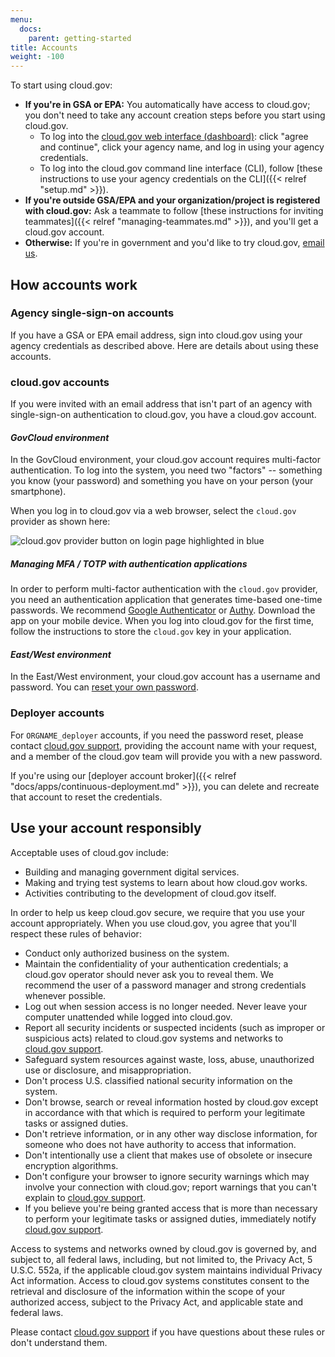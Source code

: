 ```yaml
---
menu:
  docs:
    parent: getting-started
title: Accounts
weight: -100
---
```


To start using cloud.gov:

* **If you're in GSA or EPA:** You automatically have access to cloud.gov; you don't need to take any account creation steps before you start using cloud.gov.
    * To log into the [cloud.gov web interface (dashboard)](https://dashboard.cloud.gov/): click "agree and continue", click your agency name, and log in using your agency credentials.
    * To log into the cloud.gov command line interface (CLI), follow [these instructions to use your agency credentials on the CLI]({{< relref "setup.md" >}}).
* **If you're outside GSA/EPA and your organization/project is registered with cloud.gov:** Ask a teammate to follow [these instructions for inviting teammates]({{< relref "managing-teammates.md" >}}), and you'll get a cloud.gov account.
* **Otherwise:** If you're in government and you'd like to try cloud.gov, [email us](/help/).

## How accounts work

### Agency single-sign-on accounts

If you have a GSA or EPA email address, sign into cloud.gov using your agency credentials as described above. Here are details about using these accounts. 

### cloud.gov accounts

If you were invited with an email address that isn't part of an agency with single-sign-on authentication to cloud.gov, you have a cloud.gov account.

#### *GovCloud environment*

In the GovCloud environment, your cloud.gov account requires multi-factor authentication. To log into the system, you need two "factors" -- something you know (your password) and something you have on your person (your smartphone).

When you log in to cloud.gov via a web browser, select the `cloud.gov` provider as shown here:

![cloud.gov provider button on login page highlighted in blue](/img/cloud-gov-idp-button-cropped.png "cloud.gov provider button to login page is highlighted in blue")

##### Managing MFA / TOTP with authentication applications

In order to perform multi-factor authentication with the `cloud.gov` provider, you need an authentication application that generates time-based one-time passwords. We recommend [Google Authenticator](https://support.google.com/accounts/answer/1066447?hl=en) or [Authy](https://www.authy.com/app/mobile). Download the app on your mobile device. When you log into cloud.gov for the first time, follow the instructions to store the `cloud.gov` key in your application.

#### *East/West environment*

In the East/West environment, your cloud.gov account has a username and password. You can [reset your own password](https://login.cloud.gov/forgot_password).

### Deployer accounts

For `ORGNAME_deployer` accounts, if you need the password reset, please contact [cloud.gov support](/help/), providing the account name with your request, and a member of the cloud.gov team will provide you with a new password.

If you're using our [deployer account broker]({{< relref "docs/apps/continuous-deployment.md" >}}), you can delete and recreate that account to reset the credentials.

## Use your account responsibly

Acceptable uses of cloud.gov include:

* Building and managing government digital services.
* Making and trying test systems to learn about how cloud.gov works.
* Activities contributing to the development of cloud.gov itself.

In order to help us keep cloud.gov secure, we require that you use your account appropriately. When you use cloud.gov, you agree that you'll respect these rules of behavior:

- Conduct only authorized business on the system.
- Maintain the confidentiality of your authentication credentials; a cloud.gov operator should never ask you to reveal them. We recommend the user of a password manager and strong credentials whenever possible.
- Log out when session access is no longer needed. Never leave your computer unattended while logged into cloud.gov.
- Report all security incidents or suspected incidents (such as improper or suspicious acts) related to cloud.gov systems and networks to [cloud.gov support](/help/).
- Safeguard system resources against waste, loss, abuse, unauthorized use or disclosure, and misappropriation.
- Don't process U.S. classified national security information on the system.
- Don't browse, search or reveal information hosted by cloud.gov except in accordance with that which is required to perform your legitimate tasks or assigned duties.
- Don't retrieve information, or in any other way disclose information, for someone who does not have authority to access that information.
- Don't intentionally use a client that makes use of obsolete or insecure encryption algorithms.
- Don't configure your browser to ignore security warnings which may involve your connection with cloud.gov; report warnings that you can't explain to [cloud.gov support](/help/).
- If you believe you're being granted access that is more than necessary to perform your legitimate tasks or assigned duties, immediately notify [cloud.gov support](/help/).

Access to systems and networks owned by cloud.gov is governed by, and subject to, all federal laws, including, but not limited to, the Privacy Act, 5 U.S.C. 552a, if the applicable cloud.gov system maintains individual Privacy Act information. Access to cloud.gov systems constitutes consent to the retrieval and disclosure of the information within the scope of your authorized access, subject to the Privacy Act, and applicable state and federal laws.

Please contact [cloud.gov support](/help/) if you have questions about these rules or don't understand them.
